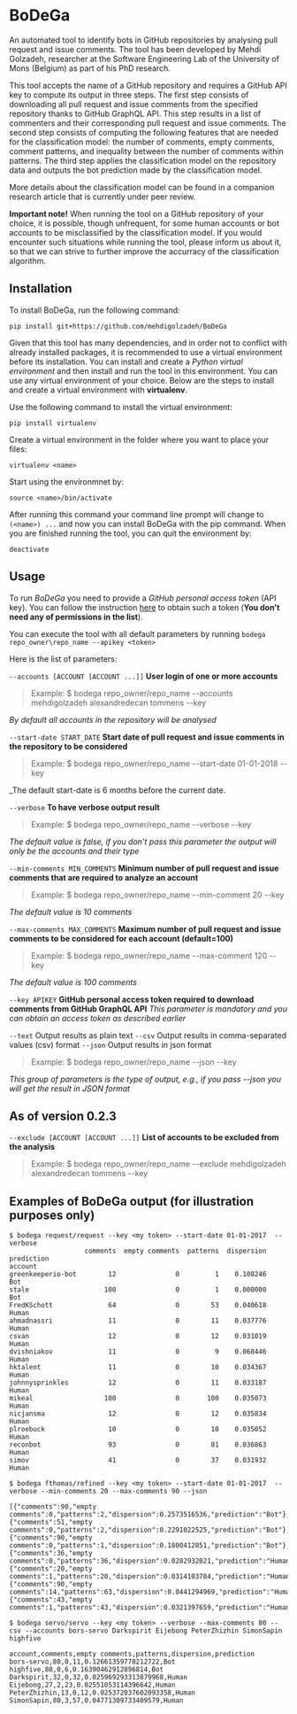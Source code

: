 # BoDeGa
An automated tool to identify bots in GitHub repositories by analysing pull request and issue comments.
The tool has been developed by Mehdi Golzadeh, researcher at the Software Engineering Lab of the University of Mons (Belgium) as part of his PhD research.

This tool accepts the name of a GitHub repository and requires a GitHub API key to compute its output in three steps.
The first step consists of downloading all pull request and issue comments from the specified repository thanks to GitHub GraphQL API. This step results in a list of commenters and their corresponding pull request and issue comments.
The second step consists of computing the following features that are needed for the classification model: the number of comments, empty comments, comment patterns, and inequality between the number of comments within patterns.
The third step applies the classification model on the repository data and outputs the bot prediction made by the classification model.

More details about the classification model can be found in a companion research article that is currently under peer review.

**Important note!** When running the tool on a GitHub repository of your choice, it is possible, though unfrequent, for some human accounts or bot accounts to be misclassified by the classification model. If you would encounter such situations while running the tool, please inform us about it, so that we can strive to further improve the accurracy of the classification algorithm.


## Installation
To install BoDeGa, run the following command:
```
pip install git+https://github.com/mehdigolzadeh/BoDeGa
```
Given that this tool has many dependencies, and in order not to conflict with already installed packages, it is recommended to use a virtual environment before its installation. You can install and create a _Python virtual environment_ and then install and run the tool in this environment. You can use any virtual environment of your choice. Below are the steps to install and create a virtual environment with **virtualenv**.

Use the following command to install the virtual environment:
```
pip install virtualenv
```
Create a virtual environment in the folder where you want to place your files:
```
virtualenv <name>
```
Start using the environmnet by:
```
source <name>/bin/activate
```
After running this command your command line prompt will change to `(<name>) ...` and now you can install BoDeGa with the pip command.
When you are finished running the tool, you can quit the environment by:
```
deactivate
```


## Usage 
To run *BoDeGa* you need to provide a *GitHub personal access token* (API key). You can follow the instruction [here](https://docs.github.com/en/github/authenticating-to-github/creating-a-personal-access-token) to obtain such a token (**You don't need any of permissions in the list**).

You can execute the tool with all default parameters by running `bodega repo_owner\repo_name --apikey <token>`

Here is the list of parameters:

`--accounts [ACCOUNT [ACCOUNT ...]]` 	**User login of one or more accounts**
> Example: $ bodega repo_owner/repo_name --accounts mehdigolzadeh alexandredecan tommens --key <token>
  
_By default all accounts in the repository will be analysed_

`--start-date START_DATE` 		**Start date of pull request and issue comments in the repository to be considered**
> Example: $ bodega repo_owner/repo_name --start-date 01-01-2018 --key <token>
  
_The default start-date is 6 months before the current date. 

`--verbose` **To have verbose output result**
> Example: $ bodega repo_owner/repo_name --verbose --key <token>
 
_The default value is false, if you don't pass this parameter the output will only be the accounts and their type_
  
`--min-comments MIN_COMMENTS` 		**Minimum number of pull request and issue comments that are required to analyze an account**
> Example: $ bodega repo_owner/repo_name --min-comment 20 --key <token>
 
_The default value is 10 comments_

`--max-comments MAX_COMMENTS` 		**Maximum number of pull request and issue comments to be considered for each account (default=100)**
> Example: $ bodega repo_owner/repo_name --max-comment 120 --key <token>

_The default value is 100 comments_

`--key APIKEY` 				**GitHub personal access token required to download comments from GitHub GraphQL API**
_This parameter is mandatory and you can obtain an access token as described earlier_

`--text`                	Output results as plain text
`--csv`                		Output results in comma-separated values (csv) format
`--json`                	Output results in json format
> Example: $ bodega repo_owner/repo_name --json --key <token> 

_This group of parameters is the type of output, e.g., if you pass --json you will get the result in JSON format_

## As of version 0.2.3
`--exclude [ACCOUNT [ACCOUNT ...]]` **List of accounts to be excluded from the analysis**

> Example: $ bodega repo_owner/repo_name --exclude mehdigolzadeh alexandredecan tommens --key <token>

## Examples of BoDeGa output (for illustration purposes only)
```
$ bodega request/request --key <my token> --start-date 01-01-2017  --verbose
                   comments  empty comments  patterns  dispersion prediction                          
account                                                                     
greenkeeperio-bot        12               0         1    0.108246        Bot
stale                   100               0         1    0.000000        Bot
FredKSchott              64               0        53    0.040618      Human
ahmadnassri              11               0        11    0.037776      Human
csvan                    12               0        12    0.031019      Human
dvishniakov              11               0         9    0.068446      Human
hktalent                 11               0        10    0.034367      Human
johnnysprinkles          12               0        11    0.033187      Human
mikeal                  100               0       100    0.035073      Human
nicjansma                12               0        12    0.035834      Human
plroebuck                10               0        10    0.035052      Human
reconbot                 93               0        81    0.036863      Human
simov                    41               0        37    0.031932      Human
```

```
$ bodega fthomas/refined --key <my token> --start-date 01-01-2017  --verbose --min-comments 20 --max-comments 90 --json

[{"comments":90,"empty comments":0,"patterns":2,"dispersion":0.2573516536,"prediction":"Bot"},{"comments":51,"empty comments":0,"patterns":2,"dispersion":0.2291022525,"prediction":"Bot"},{"comments":90,"empty comments":0,"patterns":1,"dispersion":0.1800412851,"prediction":"Bot"},{"comments":36,"empty comments":0,"patterns":36,"dispersion":0.0282932021,"prediction":"Human"},{"comments":20,"empty comments":1,"patterns":20,"dispersion":0.0314103784,"prediction":"Human"},{"comments":90,"empty comments":14,"patterns":63,"dispersion":0.0441294969,"prediction":"Human"},{"comments":43,"empty comments":1,"patterns":43,"dispersion":0.0321397659,"prediction":"Human"}]
```

```
$ bodega servo/servo --key <my token> --verbose --max-comments 80 --csv --accounts bors-servo Darkspirit Eijebong PeterZhizhin SimonSapin highfive

account,comments,empty comments,patterns,dispersion,prediction                                        
bors-servo,80,0,11,0.12661359778212722,Bot
highfive,80,0,6,0.16390462912896814,Bot
Darkspirit,32,0,32,0.025969293313879968,Human
Eijebong,27,2,23,0.02551053114396642,Human
PeterZhizhin,13,0,12,0.025372037602093358,Human
SimonSapin,80,3,57,0.04771309733409579,Human
```

